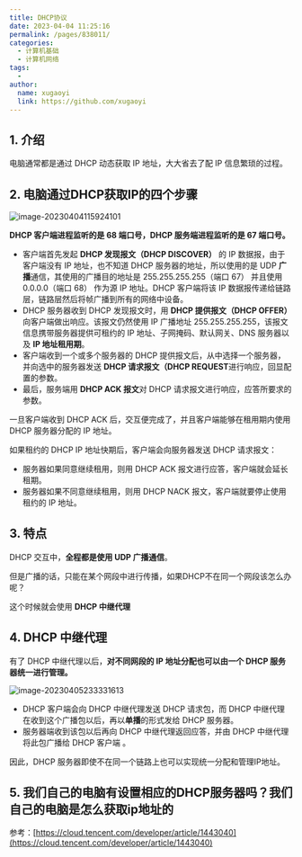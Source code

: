 ```yaml
---
title: DHCP协议
date: 2023-04-04 11:25:16
permalink: /pages/838011/
categories:
  - 计算机基础
  - 计算机网络
tags:
  - 
author: 
  name: xugaoyi
  link: https://github.com/xugaoyi
---
```



## 1. 介绍

电脑通常都是通过 DHCP 动态获取 IP 地址，大大省去了配 IP 信息繁琐的过程。





## 2. 电脑通过DHCP获取IP的四个步骤





![image-20230404115924101](https://2290653824-github-io.oss-cn-hangzhou.aliyuncs.com/undefinedimage-20230404115924101.png)

**DHCP 客户端进程监听的是 68 端口号，DHCP 服务端进程监听的是 67 端口号。**

- 客户端首先发起 **DHCP 发现报文（DHCP DISCOVER）** 的 IP 数据报，由于客户端没有 IP 地址，也不知道 DHCP 服务器的地址，所以使用的是 UDP **广播**通信，其使用的广播目的地址是 255.255.255.255（端口 67） 并且使用 0.0.0.0（端口 68） 作为源 IP 地址。DHCP 客户端将该 IP 数据报传递给链路层，链路层然后将帧广播到所有的网络中设备。
- DHCP 服务器收到 DHCP 发现报文时，用 **DHCP 提供报文（DHCP OFFER）** 向客户端做出响应。该报文仍然使用 IP 广播地址 255.255.255.255，该报文信息携带服务器提供可租约的 IP 地址、子网掩码、默认网关、DNS 服务器以及 **IP 地址租用期**。
- 客户端收到一个或多个服务器的 DHCP 提供报文后，从中选择一个服务器，并向选中的服务器发送 **DHCP 请求报文（DHCP REQUEST**进行响应，回显配置的参数。
- 最后，服务端用 **DHCP ACK 报文**对 DHCP 请求报文进行响应，应答所要求的参数。

一旦客户端收到 DHCP ACK 后，交互便完成了，并且客户端能够在租用期内使用 DHCP 服务器分配的 IP 地址。



如果租约的 DHCP IP 地址快期后，客户端会向服务器发送 DHCP 请求报文：

- 服务器如果同意继续租用，则用 DHCP ACK 报文进行应答，客户端就会延长租期。
- 服务器如果不同意继续租用，则用 DHCP NACK 报文，客户端就要停止使用租约的 IP 地址。



## 3. 特点

DHCP 交互中，**全程都是使用 UDP 广播通信**。



但是广播的话，只能在某个网段中进行传播，如果DHCP不在同一个网段该怎么办呢？

这个时候就会使用 **DHCP 中继代理**

## 4. DHCP 中继代理



有了 DHCP 中继代理以后，**对不同网段的 IP 地址分配也可以由一个 DHCP 服务器统一进行管理。**

![image-20230405233331613](https://2290653824-github-io.oss-cn-hangzhou.aliyuncs.com/undefinedimage-20230405233331613.png)

- DHCP 客户端会向 DHCP 中继代理发送 DHCP 请求包，而 DHCP 中继代理在收到这个广播包以后，再以**单播**的形式发给 DHCP 服务器。
- 服务器端收到该包以后再向 DHCP 中继代理返回应答，并由 DHCP 中继代理将此包广播给 DHCP 客户端 。

因此，DHCP 服务器即使不在同一个链路上也可以实现统一分配和管理IP地址。



## 5. 我们自己的电脑有设置相应的DHCP服务器吗？我们自己的电脑是怎么获取ip地址的

参考：[https://cloud.tencent.com/developer/article/1443040](https://cloud.tencent.com/developer/article/1443040)